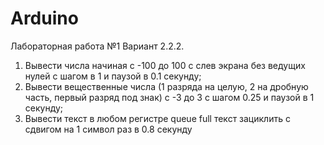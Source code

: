 # Arduino

Лабораторная работа №1 Вариант 2.2.2.
1) Вывести числа начиная с -100 до 100 c слев экрана без ведущих нулей с шагом в 1 и паузой в 0.1
секунду;
2) Вывести вещественные числа (1 разряда на целую, 2 на дробную часть, первый разряд под знак) с
-3 до 3 с шагом 0.25 и паузой в 1 секунду;
3) Вывести текст в любом регистре queue full текст зациклить с сдвигом на 1 символ раз в 0.8
секунду
